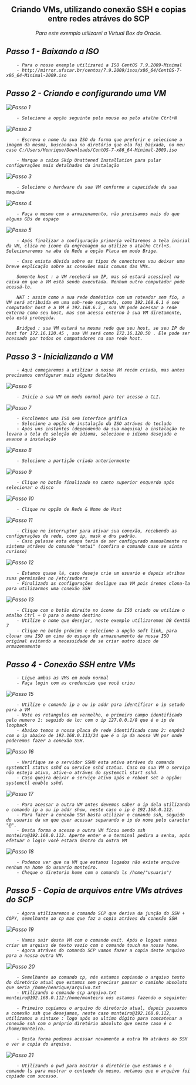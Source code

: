 <h2 p align="center" > Criando VMs, utilizando conexão SSH e copias entre redes atráves do SCP </h2></p>

<i> <p align="center"> Para este exemplo utilizarei a Virtual Box da Oracle.</p>

## Passo 1 - Baixando a ISO
        - Para o nosso exemplo utilizarei a ISO CentOS 7.9.2009-Minimal
        - http://mirror.ufscar.br/centos/7.9.2009/isos/x86_64/CentOS-7-x86_64-Minimal-2009.iso 

        
## Passo 2 - Criando e configurando uma VM

![Passo 1](img/Passo_1.jpg)

        - Selecione a opção seguinte pelo mouse ou pelo atalho Ctrl+N

![Passo 2](img/Passo_2.jpg)
        
        - Escreva o nome da sua ISO da forma que preferir e selecione a imagem da mesma, buscando-a no diretório que ela foi baixada, no meu caso C:/Users/Henrique/Downloads/CentOS-7-x86_64-Minimal-2009.iso

        - Marque a caixa Skip Unattened Installation para pular configurações mais detalhadas da instalação

![Passo 3](img/Passo_3.jpg)

        - Selecione o hardware da sua VM conforme a capacidade da sua maquina

![Passo 4](img/Passo_4.jpg)

        - Faça o mesmo com o armazenamento, não precisamos mais do que alguns GBs de espaço

![Passo 5](img/Passo_5.jpg)

        - Após finalizar a configuração primaria voltaremos a tela inicial da VM, clica no icone da engrenagem ou utilize o atalho Ctrl+S. Selecionaremos na aba de Rede a opção Placa em modo Brige.

        - Caso exista dúvida sobre os tipos de conectores vou deixar uma breve explicação sobre as conexões mais comuns das VMs.

        Somente host : a VM receberá um IP, mas só estará acessível na caixa em que a VM está sendo executada. Nenhum outro computador pode acessá-lo.

        NAT : assim como a sua rede doméstica com um roteador sem fio, a VM será atribuída em uma sub-rede separada, como 192.168.6.1 é seu computador host e a VM é 192.168.6.3 , sua VM pode acessar a rede externa como seu host, mas sem acesso externo à sua VM diretamente, ela está protegida.

        Bridged : sua VM estará na mesma rede que seu host, se seu IP de host for 172.16.120.45 , sua VM será como 172.16.120.50 . Ele pode ser acessado por todos os computadores na sua rede host.


## Passo 3 - Inicializando a VM

        - Aqui começaremos a utilizar a nossa VM recém criada, mas antes precisamos configurar mais alguns detalhes

![Passo 6](img/Passo_6.jpg)

        - Inicie a sua VM em modo normal para ter acesso a CLI.

![Passo 7](img/Passo_7.png)

        - Escolhemos uma ISO sem interface gráfica
        - Selecione a opção de instalação da ISO atráves do teclado
        - Após uns instantes (dependendo da sua maquina) a instalação te levara a tela de seleção de idioma, selecione o idioma desejado e avance a instalação

![Passo 8](img/Passo_8.png)

        - Selecione a partição criada anteriormente

![Passo 9](img/Passo_9.png)

        - Clique no botão finalizado no canto superior esquerdo após selecionar o disco

![Passo 10](img/Passo_10.png)

        - Clique na opção de Rede & Nome do Host

![Passo 11](img/Passo_11.png)

        - Clique no interruptor para ativar sua conexão, recebendo as configurações de rede, como ip, mask e dns padrão.
        - Caso pulasse esta etapa teria de ser configurado manualmente no sistema atráves do comando "nmtui" (confira o comando caso se sinta curioso)

![Passo 12](img/Passo_12.png)

        - Estamos quase lá, caso deseje crie um usuario e depois atribua suas permissões no /etc/sudoers
        - Finalizado as configurações desligue sua VM pois iremos clona-la para utilizarmos uma conexão SSH

![Passo 13](img/Passo_13.png)

        - Clique com o botão direito no icone da ISO criado ou utilize o atalho Ctrl + O para o mesmo destino
        - Utilize o nome que desejar, neste exemplo utilizaremos DB CentOS 7
        - Clique no botão próximo e selecione a opção soft link, para clonar uma ISO em cima do espaço de armazenamento da nossa ISO original evitando a necessidade de se criar outro disco de armazenamento

## Passo 4 - Conexão SSH entre VMs

        - Ligue ambas as VMs em modo normal 
        - Faça login com as credencias que você criou

![Passo 15](img/Passo_15.png)

        - Utilize o comando ip a ou ip addr para identificar o ip setado para a VM
        - Note os retangulos em vermelho, o primeiro campo identificado pelo numero 1: seguido de lo: com o ip 127.0.0.1/8 que é o ip de loopback
        - Abaixo temos a nossa placa de rede identificada como 2: enp0s3 com o ip abaixo de 192.168.0.113/24 que é o ip da nossa VM por onde poderemos fazer a conexão SSH.


![Passo 16](img/Passo_16.png)

        - Verifique se o servidor SSHD esta ativo atráves do comando systemctl status sshd ou service sshd status. Caso na sua VM o serviço não esteja ativo, ative-o atráves do systemctl start sshd.
        - Caso queira deixar o serviço ativo após o reboot set a opção: systemctl enable sshd.

![Passo 17](img/Passo_17.png)

        - Para acessar a outra VM antes devemos saber o ip dela utilizando o comando ip a ou ip addr show, neste caso o ip é 192.168.0.112.
        - Para fazer a conexão SSH basta utilizar o comando ssh, seguido do usuario da vm que quer acessar separando o ip do nome pelo caracter "@". 
        - Desta forma o acesso a outra VM ficou sendo ssh monteiro@192.168.0.112. Aperte enter e o terminal pedira a senha, após efetuar o login você estara dentro da outra VM

![Passo 18](img/Passo_18.png)

        - Podemos ver que na VM que estamos logados não existe arquivo nenhum na home do usuario monteiro.
        - Cheque o diretorio home com o comando ls /home/"usuario"/
        
## Passo 5 - Copia de arquivos entre VMs atráves do SCP

        - Agora utilizaremos o comando SCP que deriva da junção do SSH + COPY, semelhante ao cp mas que faz a copia atráves da conexão SSH

![Passo 19](img/Passo_19.png)

        - Vamos sair desta VM com o comando exit. Após o logout vamos criar um arquivo de texto vazio com o comando touch na nossa home. 
        - Agora atráves do comando SCP vamos fazer a copia deste arquivo para a nossa outra VM.

![Passo 20](img/Passo_20.png)
     
        - Semelhante ao comando cp, nós estamos copiando o arquivo texto do diretório atual que estamos sem precisar passar o caminho absoluto que seria /home/henrique/arquivo.txt
        - Utilizando o comando scp arquivo.txt monteiro@192.168.0.112:/home/monteiro nós estamos fazendo o seguinte:
        
        - Primeiro copiamos o arquivo do diretorio atual, depois passamos a conexão ssh que desejamos, neste caso monteiro@192.168.0.112, utilizamos a sintaxe : logo após ao ultimo digito para concatenar a conexão ssh com o próprio diretório absoluto que neste caso é o /home/monteiro.

        - Desta forma podemos acessar novamente a outra Vm atráves do SSH e ver a copia do arquivo.

![Passo 21](img/Passo_21.png)

        - Utilizando o pwd para mostrar o diretório que estamos e o comando ls para mostrar o conteudo do mesmo, notamos que o arquivo foi copiado com sucesso.




        













        














    
        